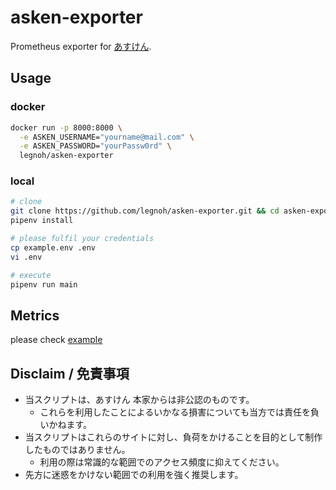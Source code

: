 asken-exporter
====

Prometheus exporter for [あすけん](https://www.asken.jp).

## Usage

### docker

```sh
docker run -p 8000:8000 \
  -e ASKEN_USERNAME="yourname@mail.com" \
  -e ASKEN_PASSWORD="yourPassw0rd" \
  legnoh/asken-exporter
```

### local

```sh
# clone
git clone https://github.com/legnoh/asken-exporter.git && cd asken-exporter
pipenv install

# please fulfil your credentials
cp example.env .env
vi .env

# execute
pipenv run main
```

## Metrics

please check [example](./example.prom)

## Disclaim / 免責事項

- 当スクリプトは、あすけん 本家からは非公認のものです。
  - これらを利用したことによるいかなる損害についても当方では責任を負いかねます。
- 当スクリプトはこれらのサイトに対し、負荷をかけることを目的として制作したものではありません。
  - 利用の際は常識的な範囲でのアクセス頻度に抑えてください。
- 先方に迷惑をかけない範囲での利用を強く推奨します。
